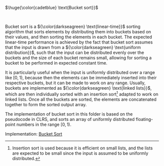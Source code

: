 $\huge{\color{cadetblue} \text{Bucket sort}}$

<br/>

Bucket sort is a ${\color{darkseagreen} \text{linear-time}}$ sorting algorithm that sorts elements by distributing them into buckets based on their values, and then sorting the elements in each bucket. The expected linear-time performance is achieved by the fact that bucket sort assumes that the input is drawn from a ${\color{darkseagreen} \text{uniform distribution}}$, such that the input can be distributed evenly over the buckets and the size of each bucket remains small, allowing for sorting a bucket to be performed in expected constant time.

It is particularly useful when the input is uniformly distributed over a range like $[0,1)$, because then the elements can be immediately inserted into their respective buckets, but it can be made to work on any range. Usually, buckets are implemented as ${\color{darkseagreen} \text{linked lists}}$, which are then individually sorted with an insertion sort[^1] adapted to work on linked lists. Once all the buckets are sorted, the elements are concatenated together to form the sorted output array.

The implementation of bucket sort in this folder is based on the pseudocode in CLRS, and sorts an array of uniformly distributed floating-point numbers in the range $[0,1)$.

Implementation: [Bucket Sort](https://github.com/pl3onasm/CLRS/blob/main/algorithms/sorting/bucket-sort/bucketsort.c)

[^1]: Insertion sort is used because it is efficient on small lists, and the lists are expected to be small since the input is assumed to be uniformly distributed.
